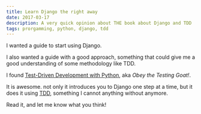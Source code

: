 ```yaml
---
title: Learn Django the right away
date: 2017-03-17
description: A very quick opinion about THE book about Django and TDD
tags: prorgamming, python, django, tdd
---
```


I wanted a guide to start using Django.


I also wanted a guide with a good approach, something that could give me a good understanding of some methodology like TDD.


I found [Test-Driven Development with Python](http://www.obeythetestinggoat.com/), aka *Obey the Testing Goat!*.

It is awesome. not only it introduces you to Django one step at a time, but it does it using [TDD](https://en.wikipedia.org/wiki/Test-driven_development), something I cannot anything without anymore.


Read it, and let me know what you think!